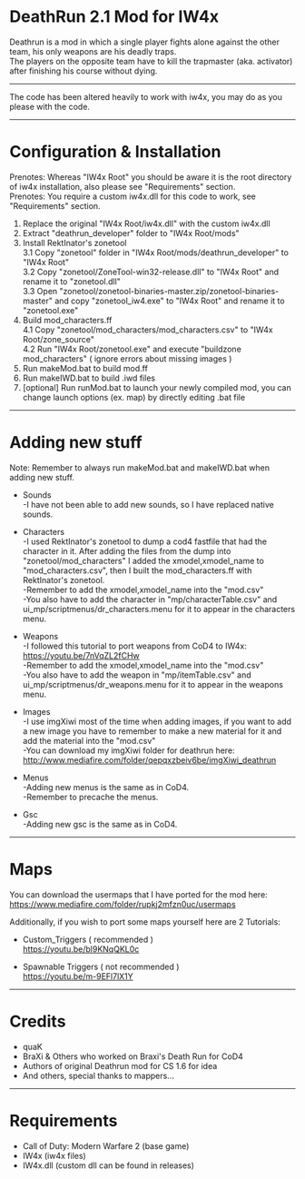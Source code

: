DeathRun 2.1 Mod for IW4x
=========================
Deathrun is a mod in which a single player fights alone against the other team, his only weapons are his deadly traps. <br>
The players on the opposite team have to kill the trapmaster (aka. activator) after finishing his course without dying. <br>

<hr>

The code has been altered heavily to work with iw4x, you may do as you please with the code. <br>

<hr>

Configuration & Installation
===========================
Prenotes: Whereas "IW4x Root" you should be aware it is the root directory of iw4x installation, also please see "Requirements" section. <br>
Prenotes: You require a custom iw4x.dll for this code to work, see "Requirements" section. <br>

1. Replace the original "IW4x Root/iw4x.dll" with the custom iw4x.dll <br>
2. Extract "deathrun_developer" folder to "IW4x Root/mods" <br>
3. Install RektInator's zonetool <br>
3.1 Copy "zonetool" folder in "IW4x Root/mods/deathrun_developer" to "IW4x Root" <br>
3.2 Copy "zonetool/ZoneTool-win32-release.dll" to "IW4x Root" and rename it to "zonetool.dll" <br>
3.3 Open "zonetool/zonetool-binaries-master.zip/zonetool-binaries-master" and copy "zonetool_iw4.exe" to "IW4x Root" and rename it to "zonetool.exe" <br>
4. Build mod_characters.ff <br>
4.1 Copy "zonetool/mod_characters/mod_characters.csv" to "IW4x Root/zone_source" <br>
4.2 Run "IW4x Root/zonetool.exe" and execute "buildzone mod_characters" ( ignore errors about missing images ) <br>
5. Run makeMod.bat to build mod.ff <br>
6. Run makeIWD.bat to build .iwd files <br>
7. [optional] Run runMod.bat to launch your newly compiled mod, you can change launch options (ex. map) by directly editing .bat file <br>

<hr>

Adding new stuff
================
Note: Remember to always run makeMod.bat and makeIWD.bat when adding new stuff. <br>

* Sounds <br>
-I have not been able to add new sounds, so I have replaced native sounds. <br>

* Characters <br>
-I used RektInator's zonetool to dump a cod4 fastfile that had the character in it. After adding the files from the dump into "zonetool/mod_characters" I added the xmodel,xmodel_name to "mod_characters.csv", then I built the mod_characters.ff with RektInator's zonetool. <br>
-Remember to add the xmodel,xmodel_name into the "mod.csv" <br>
-You also have to add the character in "mp/characterTable.csv" and ui_mp/scriptmenus/dr_characters.menu for it to appear in the characters menu. <br>

* Weapons <br>
-I followed this tutorial to port weapons from CoD4 to IW4x: https://youtu.be/7nVqZL2fCHw <br>
-Remember to add the xmodel,xmodel_name into the "mod.csv" <br>
-You also have to add the weapon in "mp/itemTable.csv" and ui_mp/scriptmenus/dr_weapons.menu for it to appear in the weapons menu. <br>

* Images <br>
-I use imgXiwi most of the time when adding images, if you want to add a new image you have to remember to make a new material for it and add the material into the "mod.csv" <br>
-You can download my imgXiwi folder for deathrun here: http://www.mediafire.com/folder/qepqxzbeiv6be/imgXiwi_deathrun <br>

* Menus <br>
-Adding new menus is the same as in CoD4. <br>
-Remember to precache the menus. <br>

* Gsc <br>
-Adding new gsc is the same as in CoD4. <br>

<hr>

Maps
====
You can download the usermaps that I have ported for the mod here: https://www.mediafire.com/folder/rupkj2mfzn0uc/usermaps <br>

Additionally, if you wish to port some maps yourself here are 2 Tutorials: <br>
* Custom_Triggers ( recommended ) <br>
https://youtu.be/bl9KNqQKL0c <br>

* Spawnable Triggers ( not recommended ) <br>
https://youtu.be/m-9EFl7lX1Y <br>

<hr>

Credits
=======
* quaK <br>
* BraXi & Others who worked on Braxi's Death Run for CoD4 <br>
* Authors of original Deathrun mod for CS 1.6 for idea <br>
* And others, special thanks to mappers... <br>

<hr>

Requirements
============
* Call of Duty: Modern Warfare 2 (base game) <br>
* IW4x (iw4x files) <br>
* IW4x.dll (custom dll can be found in releases) <br>
